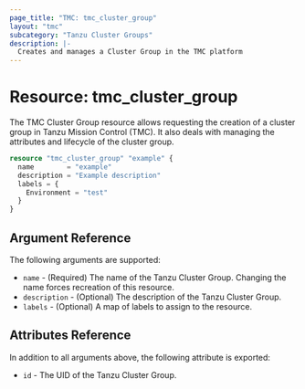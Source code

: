 ```yaml
---
page_title: "TMC: tmc_cluster_group"
layout: "tmc"
subcategory: "Tanzu Cluster Groups"
description: |-
  Creates and manages a Cluster Group in the TMC platform
---
```


# Resource: tmc_cluster_group

The TMC Cluster Group resource allows requesting the creation of a cluster group in Tanzu Mission Control (TMC). It also deals with managing the attributes and lifecycle of the cluster group.

```terraform
resource "tmc_cluster_group" "example" {
  name        = "example"
  description = "Example description"
  labels = {
    Environment = "test"
  }
}
```

## Argument Reference

The following arguments are supported:

* `name` - (Required) The name of the Tanzu Cluster Group. Changing the name forces recreation of this resource.
* `description` - (Optional) The description of the Tanzu Cluster Group.
* `labels` - (Optional) A map of labels to assign to the resource.

## Attributes Reference

In addition to all arguments above, the following attribute is exported:

* `id` - The UID of the Tanzu Cluster Group.